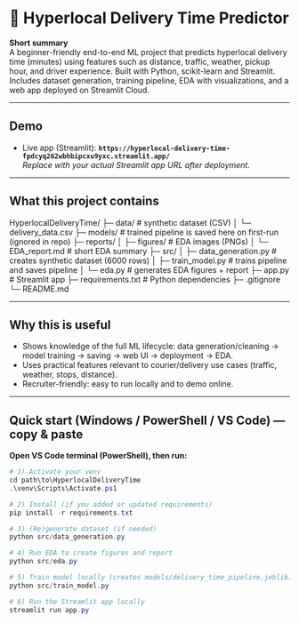 # 🚚 Hyperlocal Delivery Time Predictor

**Short summary**  
A beginner-friendly end-to-end ML project that predicts hyperlocal delivery time (minutes) using features such as distance, traffic, weather, pickup hour, and driver experience. Built with Python, scikit-learn and Streamlit. Includes dataset generation, training pipeline, EDA with visualizations, and a web app deployed on Streamlit Cloud.

---

## Demo
- Live app (Streamlit): **`https://hyperlocal-delivery-time-fpdcyq262wbhbipcxu9yxc.streamlit.app/`**  
  _Replace with your actual Streamlit app URL after deployment._


---

## What this project contains
HyperlocalDeliveryTime/
├─ data/ # synthetic dataset (CSV)
│ └─ delivery_data.csv
├─ models/ # trained pipeline is saved here on first-run (ignored in repo)
├─ reports/
│ ├─ figures/ # EDA images (PNGs)
│ └─ EDA_report.md # short EDA summary
├─ src/
│ ├─ data_generation.py # creates synthetic dataset (6000 rows)
│ ├─ train_model.py # trains pipeline and saves pipeline
│ └─ eda.py # generates EDA figures + report
├─ app.py # Streamlit app
├─ requirements.txt # Python dependencies
├─ .gitignore
└─ README.md



---

## Why this is useful
- Shows knowledge of the full ML lifecycle: data generation/cleaning → model training → saving → web UI → deployment → EDA.  
- Uses practical features relevant to courier/delivery use cases (traffic, weather, stops, distance).  
- Recruiter-friendly: easy to run locally and to demo online.

---

## Quick start (Windows / PowerShell / VS Code) — copy & paste

**Open VS Code terminal (PowerShell), then run:**

```powershell
# 1) Activate your venv
cd path\to\HyperlocalDeliveryTime
.\venv\Scripts\Activate.ps1

# 2) Install (if you added or updated requirements)
pip install -r requirements.txt

# 3) (Re)generate dataset (if needed)
python src/data_generation.py

# 4) Run EDA to create figures and report
python src/eda.py

# 5) Train model locally (creates models/delivery_time_pipeline.joblib)
python src/train_model.py

# 6) Run the Streamlit app locally
streamlit run app.py

